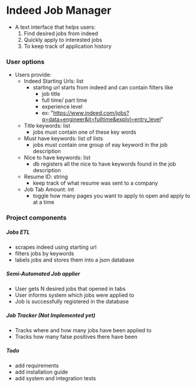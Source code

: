 # Indeed Job Manager

- A text interface that helps users:
    1. Find desired jobs from indeed
    2. Quickly apply to interested jobs
    3. To keep track of application history

### User options

- Users provide:
    - Indeed Starting Urls: list
        - starting url starts from indeed and can contain filters like
            - job title
            - full time/ part time
            - experience level
            - ex: "https://www.indeed.com/jobs?q=data+engineer&jt=fulltime&explvl=entry_level"
    - Title keywords: list
        - jobs must contain one of these key words
    - Must have keywords: list of lists
        - jobs must contain one group of eay keyword in the job description
    - Nice to have keywords: list
        - db registers all the nice to have keywords found in the job description
    - Resume ID: string
        - keep track of what resume was sent to a company
    - Job Tab Amount: int
        - toggle how many pages you want to apply to open and apply to at a time

### Project components

##### Jobs ETL
- scrapes indeed using starting url
- filters jobs by keywords
- labels jobs and stores them into a json database

##### Semi-Automated Job applier
- User gets N desired jobs that opened in tabs
- User informs system which jobs were applied to
- Job is successfully registered in the database

##### Job Tracker (Not Implemented yet)
- Tracks where and how many jobs have been applied to
- Tracks how many false positives there have been


##### Todo

- add requirements
- add installation guide
- add system and integration tests